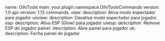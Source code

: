 name: OihiTools
main: your.plugin.namespace.OihiToolsCommands
version: 1.0
api-version: 1.13
commands:
  view:
    description: Ativa modo espectador para jogador
  unview:
    description: Desativa modo espectador para jogador
  esp:
    description: Ativa ESP (Glow) para jogador
  unesp:
    description: Remove ESP do jogador
  painel:
    description: Abre painel para jogador
  uk:
    description: Fecha painel do jogador
